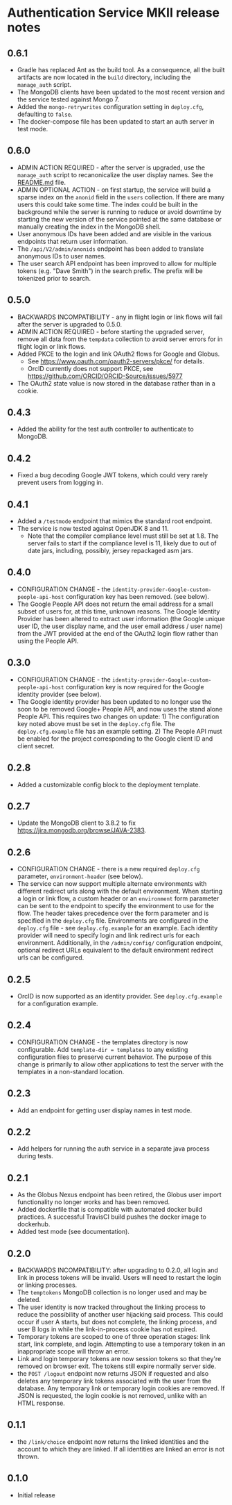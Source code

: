 # Authentication Service MKII release notes

## 0.6.1

* Gradle has replaced Ant as the build tool. As a consequence, all the built artifacts
  are now located in the `build` directory, including the `manage_auth` script.
* The MongoDB clients have been updated to the most recent version and the service tested
  against Mongo 7.
* Added the ``mongo-retrywrites`` configuration setting in ``deploy.cfg``, defaulting to
  ``false``.
* The docker-compose file has been updated to start an auth server in test mode.

## 0.6.0

* ADMIN ACTION REQUIRED - after the server is upgraded, use the `manage_auth` script to
  recanonicalize the user display names. See the [README.md](./README.md#admin-notes) file.
* ADMIN OPTIONAL ACTION - on first startup, the service will build a sparse index on the `anonid`
  field in the `users` collection. If there are many users this could take some time. The
  index could be built in the background while the server is running to reduce or avoid
  downtime by starting the new version of the service pointed at the same database or manually
  creating the index in the MongoDB shell.
* User anonymous IDs have been added and are visible in the various endpoints that return
  user information.
* The `/api/V2/admin/anonids` endpoint has been added to translate anonymous IDs to user names.
* The user search API endpoint has been improved to allow for multiple tokens (e.g. "Dave Smith")
  in the search prefix. The prefix will be tokenized prior to search.

## 0.5.0

* BACKWARDS INCOMPATIBILITY - any in flight login or link flows will fail after the server is
  upgraded to 0.5.0.
* ADMIN ACTION REQUIRED - before starting the upgraded server, remove all data from the `tempdata`
  collection to avoid server errors for in flight login or link flows.
* Added PKCE to the login and link OAuth2 flows for Google and Globus.
  * See https://www.oauth.com/oauth2-servers/pkce/ for details.
  * OrcID currently does not support PKCE, see https://github.com/ORCID/ORCID-Source/issues/5977
* The OAuth2 state value is now stored in the database rather than in a cookie.

## 0.4.3

* Added the ability for the test auth controller to authenticate to MongoDB.

## 0.4.2

* Fixed a bug decoding Google JWT tokens, which could very rarely prevent users from
  logging in.

## 0.4.1

* Added a `/testmode` endpoint that mimics the standard root endpoint.
* The service is now tested against OpenJDK 8 and 11.
  * Note that the compiler compliance level must still be set at 1.8. The server fails to
    start if the compliance level is 11, likely due to out of date jars, including, possibly,
    jersey repackaged asm jars.

## 0.4.0

* CONFIGURATION CHANGE - the `identity-provider-Google-custom-people-api-host`
  configuration key has been removed. (see below).
* The Google People API does not return the email address for a small subset of users for,
  at this time, unknown reasons. The Google Identity Provider has been altered to extract
  user information (the Google unique user ID, the user display name, and the user email address /
  user name) from the JWT provided at the end of the OAuth2 login flow rather than using the
  People API.

## 0.3.0

* CONFIGURATION CHANGE - the `identity-provider-Google-custom-people-api-host`
  configuration key is now required for the Google identity provider (see below).
* The Google identity provider has been updated to no longer use the soon to be removed
  Google+ People API, and now uses the stand alone People API. This requires two changes on 
  update: 1) The configuration key noted above must be set in the `deploy.cfg` file. The
  `deploy.cfg.example` file has an example setting. 2) The People API must be enabled
  for the project corresponding to the Google client ID and client secret.

## 0.2.8

* Added a customizable config block to the deployment template.

## 0.2.7

* Update the MongoDB client to 3.8.2 to fix https://jira.mongodb.org/browse/JAVA-2383.

## 0.2.6

* CONFIGURATION CHANGE - there is a new required `deploy.cfg` parameter, `environment-header`
  (see below).
* The service can now support multiple alternate environments with different redirect urls
  along with the default environment.
  When starting a login or link flow, a custom header or an `environment` form parameter can
  be sent to the endpoint to specify the environment to use for the flow. The header takes
  precedence over the form parameter and is specified in the `deploy.cfg` file.
  Environments are configured in the `deploy.cfg` file - see `deploy.cfg.example` for an
  example. Each identity provider will need to specify login and link redirect urls for each
  environment. Additionally, in the `/admin/config/` configuration endpoint, optional redirect
  URLs equivalent to the default environment redirect urls can be configured.

## 0.2.5

* OrcID is now supported as an identity provider. See `deploy.cfg.example` for a
  configuration example.

## 0.2.4

* CONFIGURATION CHANGE - the templates directory is now configurable. Add
  `template-dir = templates` to any existing configuration files to preserve current
  behavior. The purpose of this change is primarily to allow other applications to
  test the server with the templates in a non-standard location.

## 0.2.3

* Add an endpoint for getting user display names in test mode.

## 0.2.2

* Add helpers for running the auth service in a separate java process during tests.

## 0.2.1

* As the Globus Nexus endpoint has been retired, the Globus user import functionality no longer
  works and has been removed.
* Added dockerfile that is compatible with automated docker build practices. A successful
  TravisCI build pushes the docker image to dockerhub.
* Added test mode (see documentation).

## 0.2.0

* BACKWARDS INCOMPATIBILITY: after upgrading to 0.2.0, all login and link in process tokens will
  be invalid. Users will need to restart the login or linking processes.
* The `temptokens` MongoDB collection is no longer used and may be deleted.
* The user identity is now tracked throughout the linking process to reduce the possibility
  of another user hijacking said process. This could occur if user A starts, but does not complete,
  the linking process, and user B logs in while the link-in-process cookie has not expired.
* Temporary tokens are scoped to one of three operation stages: link start, link complete,
  and login. Attempting to use a temporary token in an inappropriate scope will throw an error.
* Link and login temporary tokens are now session tokens so that they're removed on browser exit.
  The tokens still expire normally server side.
* the `POST /logout` endpoint now returns JSON if requested and also deletes any temporary link
  tokens associated with the user from the database. Any temporary link or temporary login
  cookies are removed. If JSON is requested, the login cookie is not removed, unlike with an
  HTML response.
  
## 0.1.1

* the `/link/choice` endpoint now returns the linked identities and the account to which they are
  linked. If all identities are linked an error is not thrown.

## 0.1.0

* Initial release
